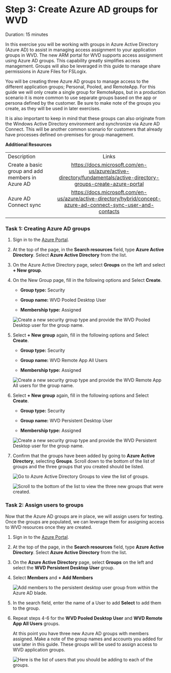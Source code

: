 # Step 3: Create Azure AD groups for WVD

Duration:  15 minutes

In this exercise you will be working with groups in Azure Active Directory (Azure AD) to assist in managing access assignment to your application groups in WVD. The new ARM portal for WVD supports access assignment using Azure AD groups. This capability greatly simplifies access management. Groups will also be leveraged in this guide to manage
share permissions in Azure Files for FSLogix.

You will be creating three Azure AD groups to manage access to the different application groups; Personal, Pooled, and RemoteApp. For this guide we will only create a single group for RemoteApps, but in a production scenario it is more common to use separate groups based on the app or persona defined by the customer. Be sure to make note of the groups you create, as they will be used in later exercises.

It is also important to keep in mind that these groups can also originate from the Windows Active Directory environment and synchronize via Azure AD Connect. This will be another common scenario for customers that already have processes defined on-premises for group management.

**Additional Resources**

|                                                  |                                                              |
| ------------------------------------------------ | :----------------------------------------------------------: |
| Description                                      |                            Links                             |
| Create a basic group and add members in Azure AD | https://docs.microsoft.com/en-us/azure/active-directory/fundamentals/active-directory-groups-create-azure-portal |
| Azure AD Connect sync                            | https://docs.microsoft.com/en-us/azure/active-directory/hybrid/concept-azure-ad-connect-sync-user-and-contacts |
|                                                  |                                                              |

### Task 1: Creating Azure AD groups

1. Sign in to the [Azure Portal](https://portal.azure.com/).

2. At the top of the page, in the **Search resources** field, type **Azure Active Directory**. Select **Azure Active Directory** from the list.

3. On the Azure Active Directory page, select **Groups** on the left and select **+ New group**.

4. On the New Group page, fill in the following options and Select **Create**.

   -    **Group type:** Security

   -    **Group name:** WVD Pooled Desktop User

   -    **Membership type:** Assigned

   ![Create a new security group type and provide the WVD Pooled Desktop user for the group name.](images/newGroup2.png "New Group Window")

5. Select **+ New group** again, fill in the following options and Select **Create**.

   -    **Group type:** Security

   -    **Group name:** WVD Remote App All Users

   -    **Membership type:** Assigned

   ![Create a new security group type and provide the WVD Remote App All users for the group name.](images/newGroup1.png "New Group Window")

6. Select **+ New group** again, fill in the following options and Select **Create**.

   -    **Group type:** Security

   -    **Group name:** WVD Persistent Desktop User

   -    **Membership type:** Assigned

   ![Create a new security group type and provide the WVD Persistent Desktop user for the group name.](images/newGroup3.png "New Group Window")

7. Confirm that the groups have been added by going to **Azure Active Directory**, selecting **Groups**.  Scroll down to the bottom of the list of groups and the three groups that you created should be listed.

   ![Go to Azure Active Directory Groups to view the list of groups.](images/aadgroups.png "Azure Active Directory Groups")

   ![Scroll to the bottom of the list to view the three new groups that were created.](images/aadnewgroups.png "Azure Active Directory Groups")

### Task 2: Assign users to groups

Now that the Azure AD groups are in place, we will assign users for testing. Once the groups are populated, we can leverage them for assigning access to WVD resources once they are created.

1. Sign in to the [Azure Portal](https://portal.azure.com/).

2. At the top of the page, in the **Search resources** field, type **Azure Active Directory**. Select **Azure Active Directory** from the list.

3. On the **Azure Active Directory** page, select **Groups** on the left and select the **WVD Persistent Desktop User** group.

4. Select **Members** and **+ Add Members**

   ![Add members to the persistent desktop user group from within the Azure AD blade.](images/newMember.png "Azure AD blade")

5. In the search field, enter the name of a User to add **Select** to add them to the group.

6. Repeat steps 4-6 for the **WVD Pooled Desktop User** and **WVD Remote App All Users** groups.

   At this point you have three new Azure AD groups with members assigned. Make a note of the group names and accounts you added for use later in this guide. These groups will be used to assign access to WVD application groups.

   ![Here is the list of users that you should be adding to each of the groups.](images/aadwvdusers.png "Azure AD groups")


## 